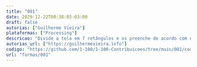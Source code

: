 ```yaml
---
title: "001"
date: 2020-12-22T08:38:03-03:00
draft: false
autorias: ["Guilherme Vieira"]
plataformas: ["Processing"]
descricao: "Divide a tela em 7 retângulos e os preenche de acordo com o valor em binário da contagem, 0 é prenchido de preto e 1 de branco."
autorias_url: ["https://guilhermevieira.info"]
codigo: "https://github.com/1-100/1-100-Contribuicoes/tree/main/001/codigo"
url: "formas/001"
---
```

